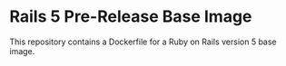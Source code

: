 # Rails 5 Pre-Release Base Image

This repository contains a Dockerfile for a Ruby on Rails version 5 base image.
